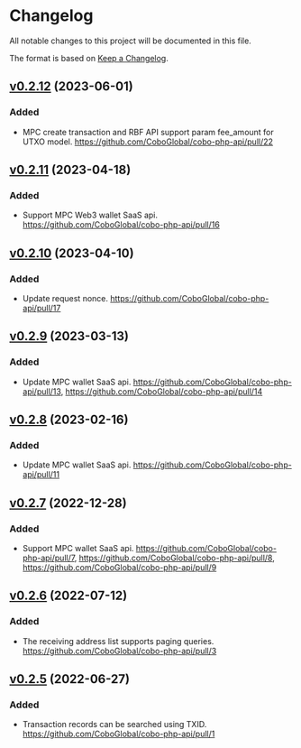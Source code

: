 # Changelog

All notable changes to this project will be documented in this file.

The format is based on [Keep a Changelog](https://keepachangelog.com/en/1.0.0/).

## [v0.2.12] (2023-06-01)
[v0.2.12]: https://github.com/CoboGlobal/cobo-php-api/compare/v0.2.11...v0.2.12

### Added
- MPC create transaction and RBF API support param fee_amount for UTXO model. https://github.com/CoboGlobal/cobo-php-api/pull/22

## [v0.2.11] (2023-04-18)
[v0.2.11]: https://github.com/CoboGlobal/cobo-php-api/compare/v0.2.10...v0.2.11

### Added
- Support MPC Web3 wallet SaaS api. https://github.com/CoboGlobal/cobo-php-api/pull/16

## [v0.2.10] (2023-04-10)
[v0.2.10]: https://github.com/CoboGlobal/cobo-php-api/compare/v0.2.9...v0.2.10

### Added
- Update request nonce. https://github.com/CoboGlobal/cobo-php-api/pull/17

## [v0.2.9] (2023-03-13)
[v0.2.9]: https://github.com/CoboGlobal/cobo-php-api/compare/v0.2.8...v0.2.9

### Added
- Update MPC wallet SaaS api. https://github.com/CoboGlobal/cobo-php-api/pull/13, https://github.com/CoboGlobal/cobo-php-api/pull/14

## [v0.2.8] (2023-02-16)
[v0.2.8]: https://github.com/CoboGlobal/cobo-php-api/compare/v0.2.7...v0.2.8

### Added
- Update MPC wallet SaaS api. https://github.com/CoboGlobal/cobo-php-api/pull/11


## [v0.2.7] (2022-12-28)
[v0.2.7]: https://github.com/CoboGlobal/cobo-php-api/compare/v0.2.6...v0.2.7

### Added
- Support MPC wallet SaaS api. https://github.com/CoboGlobal/cobo-php-api/pull/7, https://github.com/CoboGlobal/cobo-php-api/pull/8, https://github.com/CoboGlobal/cobo-php-api/pull/9


## [v0.2.6] (2022-07-12)
[v0.2.6]: https://github.com/CoboGlobal/cobo-php-api/compare/v0.2.5...v0.2.6

### Added
- The receiving address list supports paging queries. https://github.com/CoboGlobal/cobo-php-api/pull/3


## [v0.2.5] (2022-06-27)
[v0.2.5]: https://github.com/CoboGlobal/cobo-php-api/compare/v0.2.4...v0.2.5

### Added 
- Transaction records can be searched using TXID. https://github.com/CoboGlobal/cobo-php-api/pull/1


